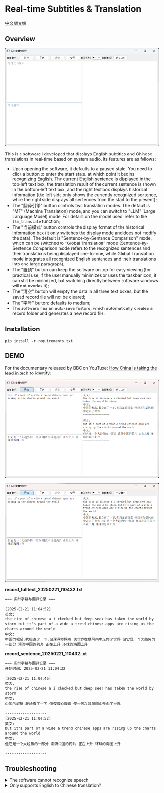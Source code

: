 # Real-time Subtitles & Translation

[中文版介绍](README.md)

## Overview

![ ](assets/UI.png)

This is a software I developed that displays English subtitles and Chinese translations in real-time based on system audio. Its features are as follows:

- Upon opening the software, it defaults to a paused state. You need to click a button to enter the start state, at which point it begins recognizing English. The current English sentence is displayed in the top-left text box, the translation result of the current sentence is shown in the bottom-left text box, and the right text box displays historical information (the left side only shows the currently recognized sentence, while the right side displays all sentences from the start to the present);
- The "翻译引擎" button controls two translation modes. The default is "MT" (Machine Translation) mode, and you can switch to "LLM" (Large Language Model) mode. For details on the model used, refer to the `llm_translate` function;
- The "当前模式" button controls the display format of the historical information box (it only switches the display mode and does not modify the data). The default is "Sentence-by-Sentence Comparison" mode, which can be switched to "Global Translation" mode (Sentence-by-Sentence Comparison mode refers to the recognized sentences and their translations being displayed one-to-one, while Global Translation mode integrates all recognized English sentences and their translations into one large paragraph);
- The "置顶" button can keep the software on top for easy viewing (for practical use, if the user manually minimizes or uses the taskbar icon, it can still be minimized, but switching directly between software windows will not overlay it);
- The "清空" button will empty the data in all three text boxes, but the saved record file will not be cleared;
- The "字号" button: defaults to medium;
- The software has an auto-save feature, which automatically creates a record folder and generates a new record file.

## Installation

`pip install -r requirements.txt`

## DEMO

For the documentary released by BBC on YouTube: [How China is taking the lead in tech](https://www.youtube.com/watch?v=z7do1hhb6fE&t=95s) to identify:

![ ](assets/demo1.png)

![ ](assets/demo2.png)

**record_fulltext_20250221_110432.txt**
```text
=== 实时字幕与翻译记录 ===

[2025-02-21 11:04:52]
英文:
the rise of chinese a i checked but deep seek has taken the world by storm but it's part of a wide a trend chinese apps are rising up the charts around the world
中文:
中国的崛起,我检查了一下,但深深的探索 使世界在暴风雨中走向了世界 但它是一个大趋势的一部分 潮流中国的药片 正在上升 环球的海图上升
```
**record_sentence_20250221_110432.txt**
```text
=== 实时字幕与翻译记录 ===
开始时间: 2025-02-21 11:04:32

[2025-02-21 11:04:46]
英文:
the rise of chinese a i checked but deep seek has taken the world by storm
中文:
中国的崛起,我检查了一下,但深深的探索 使世界在暴风雨中走向了世界

-------------------
[2025-02-21 11:04:52]
英文:
but it's part of a wide a trend chinese apps are rising up the charts around the world
中文:
但它是一个大趋势的一部分 潮流中国的药片 正在上升 环球的海图上升

-------------------
```

## Troubleshooting

<details>
<summary>The software cannot recognize speech</summary>
Currently, it only supports recognizing audio signals output from the computer speakers. Please check if the audio output device being used is the computer speakers.
</details>

<details>
<summary>Only supports English to Chinese translation?</summary>
Currently, it only supports recognizing English and translating it into Chinese. You can download other language packs (you may need to modify the recognized audio signals based on language characteristics) and then modify the corresponding parameters in `vosk_models`, `translator_configs`, `tokenizer`, and `translator`.
</details>
